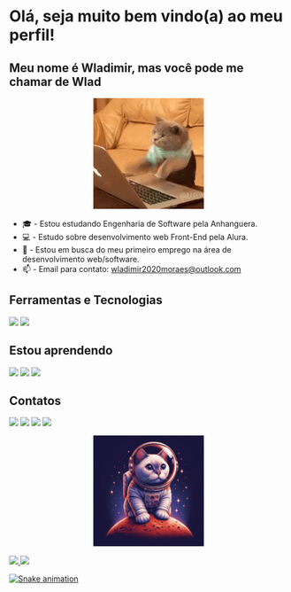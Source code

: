 <!--
# Olá, seja bom vindo(a) 👋

## Sobre mim 😺:

Olá, tudo bem? Eu me chamo Wladimir (Wlad) Oliveira, sou um garoto brasileiro que sonha em um dia poder trabalhar fora do Brasil em busca de enriquecer ainda mais o meu portfólio. Atualmente estou cursando o Bacharel em Engenharia de Software pela Faculdade Anhanguera, além de outros cursos sobre tecnologia pelo canal [Curso em Vídeo](https://www.youtube.com/@CursoemVideo) la no YouTube.

Para quem quer saber um pouco mais sobre mim, aqui estão as minhas redes sociais:

* Meu canal no YouTube -> [Canal](https://www.youtube.com/@unwlad)
* Meu perfil no Linkedin -> [Linkedin](https://www.linkedin.com/in/moraeswladimir/)
* Meu perfil no Instagram -> [Instagram](https://www.instagram.com/wladoliveira_/)

Translating

## About Me 😺:

Hello, is everything ok? My name is Wladimir (Wlad) Oliveira, I'm a Brazilian boy who dreams of one day being able to work outside Brazil in search of enriching my portfolio even further. I am currently studying my bachelor's degree in Software Engineering at Faculdade Anhanguera, in addition to other technology courses through the [Video Course](https://www.youtube.com/@CursoemVideo) on the YouTube channel.

For those who want to know a little more about me, here are my social networks:

* My channel on YouTube -> [Channel](https://www.youtube.com/@unwlad)
* My profile on Linkedin -> [Linkedin](https://www.linkedin.com/in/moraeswladimir/)
* My profile on Instagram -> [Instagram](https://www.instagram.com/wladoliveira_/)
-->
# Olá, seja muito bem vindo(a) ao meu perfil!
## Meu nome é Wladimir, mas você pode me chamar de Wlad

<p align="center">
  <img src="./assets/cat-typing.gif" width="200px"/>
</p>

* :mortar_board: - Estou estudando Engenharia de Software pela Anhanguera.
* :computer: - Estudo sobre desenvolvimento web Front-End pela Alura.
* :triangular_flag_on_post: - Estou em busca do meu primeiro emprego na área de desenvolvimento web/software.
* :mailbox: - Email para contato: wladimir2020moraes@outlook.com

## Ferramentas e Tecnologias
<img src="https://cdn.jsdelivr.net/gh/devicons/devicon@latest/icons/html5/html5-original.svg" width="40px" hight="40px"/> <img src="https://cdn.jsdelivr.net/gh/devicons/devicon@latest/icons/css3/css3-original.svg" width="40px" hight="40px"/>

## Estou aprendendo
<img src="https://cdn.jsdelivr.net/gh/devicons/devicon@latest/icons/javascript/javascript-original.svg" width="40px" hight="40px"/> <img src="https://cdn.jsdelivr.net/gh/devicons/devicon@latest/icons/git/git-original.svg" width="40px" hight="40px"/> <img src="https://cdn.jsdelivr.net/gh/devicons/devicon@latest/icons/github/github-original.svg" width="40px" hight="40px"/>

## Contatos
<div>
<a href="https://www.youtube.com/@unwlad" target="_blank"><img loading="lazy" src="https://img.shields.io/badge/YouTube-FF0000?style=for-the-badge&logo=youtube&logoColor=white" target="_blank"></a>
<a href="https://instagram.com/wladoliveira_" target="_blank"><img loading="lazy" src="https://img.shields.io/badge/-Instagram-%23E4405F?style=for-the-badge&logo=instagram&logoColor=white" target="_blank"></a>
<a href="https://www.twitch.tv/wlad_gm" target="_blank"><img loading="lazy" src="https://img.shields.io/badge/Twitch-9146FF?style=for-the-badge&logo=twitch&logoColor=white" target="_blank"></a>
<a href="https://www.linkedin.com/in/moraeswladimir" target="_blank"><img loading="lazy" src="https://img.shields.io/badge/-LinkedIn-%230077B5?style=for-the-badge&logo=linkedin&logoColor=white" target="_blank"></a>
</div>

<p align="center">
  <img src="./assets/Perfil-Gato-IA.jpg" width="200px"/>
</p>

<div>
<a href="https://github.com/wladimiroliveira">
<img loading="lazy" height="180em" src="https://github-readme-stats.vercel.app/api/top-langs/?username=wladimiroliveira&layout=compact&langs_count=7&theme=dracula"/>
<img loading="lazy" height="180em" src="https://github-readme-stats.vercel.app/api?username=wladimiroliveira&show_icons=true&theme=dracula&include_all_commits=true&count_private=true"/>
</div>

![Snake animation](https://github.com/wladimiroliveira/wladimiroliveira/blob/output/github-contribution-grid-snake.svg)
